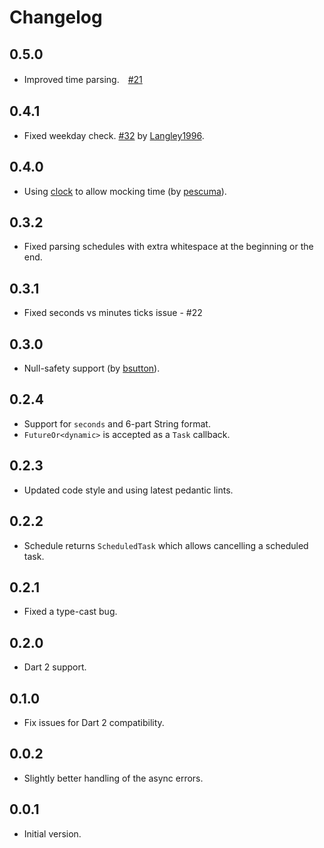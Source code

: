 # Changelog

## 0.5.0

- Improved time parsing.　[#21](https://github.com/agilord/cron/issues/21)

## 0.4.1

- Fixed weekday check. [#32](https://github.com/agilord/cron/pull/32) by [Langley1996](https://github.com/Langley1996).

## 0.4.0

- Using [clock](https://pub.dev/packages/clock) to allow mocking time (by [pescuma](https://github.com/pescuma)).

## 0.3.2

- Fixed parsing schedules with extra whitespace at the beginning or the end.

## 0.3.1

- Fixed seconds vs minutes ticks issue - #22

## 0.3.0

- Null-safety support (by [bsutton](https://github.com/bsutton)).

## 0.2.4

- Support for `seconds` and 6-part String format.
- `FutureOr<dynamic>` is accepted as a `Task` callback.

## 0.2.3

- Updated code style and using latest pedantic lints.

## 0.2.2

- Schedule returns `ScheduledTask` which allows cancelling a scheduled task.

## 0.2.1

- Fixed a type-cast bug.

## 0.2.0

- Dart 2 support.

## 0.1.0

- Fix issues for Dart 2 compatibility.

## 0.0.2

- Slightly better handling of the async errors.

## 0.0.1

- Initial version.
